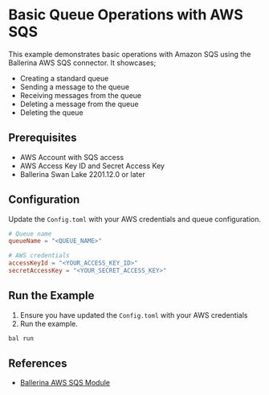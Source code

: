 # Basic Queue Operations with AWS SQS

This example demonstrates basic operations with Amazon SQS using the Ballerina AWS SQS connector. It showcases;

- Creating a standard queue
- Sending a message to the queue
- Receiving messages from the queue
- Deleting a message from the queue
- Deleting the queue

## Prerequisites

- AWS Account with SQS access
- AWS Access Key ID and Secret Access Key
- Ballerina Swan Lake 2201.12.0 or later

## Configuration

Update the `Config.toml` with your AWS credentials and queue configuration.

```toml
# Queue name
queueName = "<QUEUE_NAME>"

# AWS credentials
accessKeyId = "<YOUR_ACCESS_KEY_ID>"
secretAccessKey = "<YOUR_SECRET_ACCESS_KEY>"
```

## Run the Example

1. Ensure you have updated the `Config.toml` with your AWS credentials
2. Run the example.
```bash
bal run
```
## References

- [Ballerina AWS SQS Module](https://central.ballerina.io/ballerinax/aws.sqs)
